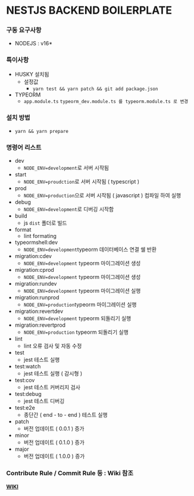 # NESTJS BACKEND BOILERPLATE



### 구동 요구사항

- NODEJS : v16*



### 특이사항

- HUSKY  설치됨
  - 설정값
    - `yarn test && yarn patch && git add package.json`
- TYPEORM
  - `app.module.ts`
    `typeorm_dev.module.ts 를 typeorm.module.ts 로 변경`



### 설치 방법

- `yarn && yarn prepare`



### 명령어 리스트



- dev
  - `NODE_ENV=development`로 서버 시작됨
- start
  - `NODE_ENV=proudction`로 서버 시작됨 ( typescript )
- prod
  - `NODE_ENV=production`으로 서버 시작됨 ( javascript ) 컴파일 하여 실행
- debug
  - `NODE_ENV=development`로 디버깅 시작함
- build
  - js `dist` 폴더로 빌드
- format
  - lint formating
- typeormshell:dev
  - `NODE_ENV=development`typeorm 데이터베이스 연결 쉘 반환
- migration:cdev
  - `NODE_ENV=development` typeorm 마이그레이션 생성
- migration:cprod
  - `NODE_ENV=development` typeorm 마이그레이션 생성
- migration:rundev
  - `NODE_ENV=development` typeorm 마이그레이션 실행
- migration:runprod
  - `NODE_ENV=production`typeorm 마이그레이션 실행
- migration:revertdev
  - `NODE_ENV=development` typeorm 되돌리기 실행
- migration:revertprod
  - `NODE_ENV=production` typeorm 되돌리기 실행
- lint
  - lint  오류 검사 및 자동 수정
- test
  - jest 테스트 실행
- test:watch
  - jest 테스트 실행 ( 감시형 )
- test:cov
  - jest 테스트 커버리지 검사
- test:debug
  - jest 테스트 디버깅
- test:e2e
  - 종단간 ( end - to - end ) 테스트 실행
- patch
  - 버전 업데이트 ( 0.0.1 ) 증가
- minor
  - 버전 업데이트 ( 0.1.0 ) 증가
- major
  - 버전 업데이트 ( 1.0.0 ) 증가

### Contribute Rule / Commit Rule 등 : Wiki 참조

**[WIKI](https://github.com/caramellateam/backend-boilerplate/wiki/BOILERPLATE---BACKEND)**